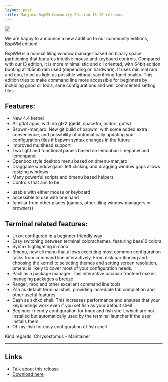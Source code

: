 ```yaml
---
layout: post
title: Manjaro BspWM Community Edition 15.12 released
---
```


<img src="https://manjaro.github.io/images/manjaro-bspwm-15.12.jpg">

We are happy to announce a new addition to our community editions, BspWM edition!

BspWM is a manual tiling window manager based on binary space partitioning that features intuitive mouse and keyboard controls. Compared with our i3 edition, it is more minimalistic and cli oriented, with 64bit edition booting at 105mb ram used (depending on hardware). It uses minimal ram and cpu, to be as light as possible without sacrificing functionality. This edition tries to make command line more accessible for beginners by including good cli tools, sane configurations and well commented setting files.

## Features:

* New 4.4 kernel
* All gtk3 apps, with no gtk2 (gedit, spacefm, midori, gufw)
* Bspwm-manjaro: New git build of bspwm, with some added extra convenience, and possibility of automatically updating your configuration files if bspwm syntax changes in the future
* Improved multihead support
* Two light and functional panels based on lemonbar: limepanel and lemonpanel
* Openbox style desktop menu based on dmenu-manjaro
* Draggable window gaps: left clicking and dragging window gaps allows resizing windows
* Many powerful scripts and dmenu based helpers
* Controls that aim to be
 - usable with either mouse or keyboard
 - accessible to use with one hand
 - familiar from other places (games, other tiling window managers or browsers)

## Terminal related features:

* Urxvt configured in a beginner friendly way 
* Easy switching between terminal colorschemes, featuring base16 colors
* Syntax highlighting in nano
* Bmenu, new cli menu that allows executing most common configuration tasks from command line interactively. From disk partitioning and choosing the kernel to selecting themes and setting screen resolution, bmenu is likely to cover most of your configuration needs.
* Pacli as a package manager. This interactive pacman frontend makes managing packages a breeze
* Ranger, moc and other excellent command line tools
* Zsh as default terminal shell, providing incredible tab completion and other useful features
* Dash as sxhkd shell. This increases performance and ensures that your keybindings work even if you set fish as your default shell
* Beginner friendly configuration for tmux and fish shell, which are not installed but automatically used by the terminal launcher if the user installs them
* Of-my-fish for easy configuration of fish shell

Kind regards, Chrysostomus - Maintainer

----

## Links

* [Talk about this release](https://forum.manjaro.org/index.php?topic=16994.0)
* [Download here](https://sourceforge.net/projects/manjarolinux/files/community/BspWM/2015.12/)
